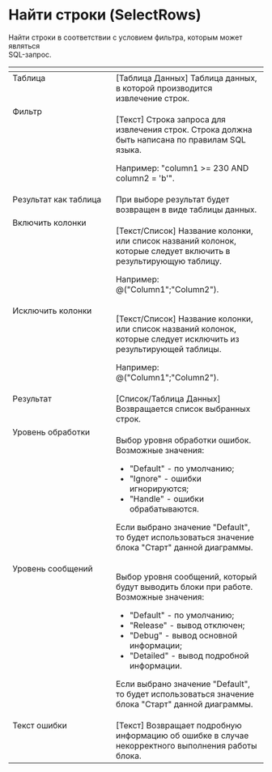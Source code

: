 # Найти строки (SelectRows)

Найти строки в соответствии с условием фильтра, которым может являться \
SQL-запрос.

<table data-header-hidden><thead><tr><th width="233" valign="top"></th><th width="320" valign="top"></th></tr></thead><tbody><tr><td valign="top">Таблица</td><td valign="top">[Таблица Данных] Таблица данных, в которой производится извлечение строк.</td></tr><tr><td valign="top">Фильтр</td><td valign="top"><p>[Текст] Строка запроса для извлечения строк. Строка должна быть написана по правилам SQL языка. </p><p>Например: "column1 >= 230 AND column2 = 'b'".</p></td></tr><tr><td valign="top">Результат как таблица</td><td valign="top">При выборе результат будет возвращен в виде таблицы данных.</td></tr><tr><td valign="top">Включить колонки</td><td valign="top"><p>[Текст/Список] Название колонки, или список названий колонок, которые следует включить в результирующую таблицу. </p><p>Например: @("Column1";"Column2").</p></td></tr><tr><td valign="top">Исключить колонки</td><td valign="top"><p>[Текст/Список] Название колонки, или список названий колонок, которые следует исключить из результирующей таблицы. </p><p>Например: @("Column1";"Column2").</p></td></tr><tr><td valign="top">Результат</td><td valign="top">[Список/Таблица Данных] Возвращается список выбранных строк.</td></tr><tr><td valign="top">Уровень обработки</td><td valign="top"><p>Выбор уровня обработки ошибок. Возможные значения: </p><ul><li>"Default" - по умолчанию; </li><li>"Ignore" - ошибки игнорируются; </li><li>"Handle" - ошибки обрабатываются. </li></ul><p>Если выбрано значение "Default", то будет использоваться значение блока "Старт" данной диаграммы.</p></td></tr><tr><td valign="top">Уровень сообщений</td><td valign="top"><p>Выбор уровня сообщений, который будут выводить блоки при работе. Возможные значения: </p><ul><li>"Default" - по умолчанию; </li><li>"Release" - вывод отключен; </li><li>"Debug" - вывод основной информации; </li><li>"Detailed" - вывод подробной информации. </li></ul><p>Если выбрано значение "Default", то будет использоваться значение блока "Старт" данной диаграммы.</p></td></tr><tr><td valign="top">Текст ошибки</td><td valign="top">[Текст] Возвращает подробную информацию об ошибке в случае некорректного выполнения работы блока.</td></tr></tbody></table>
